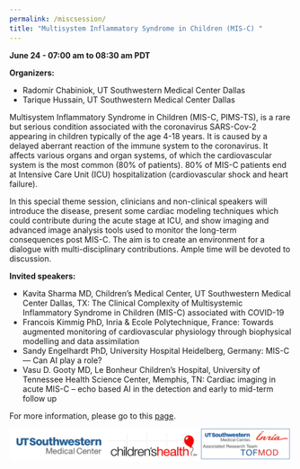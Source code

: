```yaml
---
permalink: /miscsession/
title: "Multisystem Inflammatory Syndrome in Children (MIS-C) "
---
```


**June 24 - 07:00 am to 08:30 am PDT**


**Organizers:**       
* Radomir Chabiniok, UT Southwestern Medical Center Dallas
* Tarique Hussain, UT Southwestern Medical Center Dallas

Multisystem Inflammatory Syndrome in Children (MIS-C, PIMS-TS), is a rare but serious condition associated with the coronavirus SARS-Cov-2 appearing in children typically of the age 4-18 years. It is caused by a delayed aberrant reaction of the immune system to the coronavirus. It affects various organs and organ systems, of which the cardiovascular system is the most common (80% of patients). 80% of MIS-C patients end at Intensive Care Unit (ICU) hospitalization (cardiovascular shock and heart failure). 
 
In this special theme session, clinicians and non-clinical speakers will introduce the disease, present some cardiac modeling techniques which could contribute during the acute stage at ICU, and show imaging and advanced image analysis tools used to monitor the long-term consequences post MIS-C. The aim is to create an environment for a dialogue with multi-disciplinary contributions. Ample time will be devoted to discussion. 

**Invited speakers:** 
* Kavita Sharma MD, Children’s Medical Center, UT Southwestern Medical Center Dallas, TX:  The Clinical Complexity of Multisystemic Inflammatory Syndrome in Children (MIS-C) associated with COVID-19
* Francois Kimmig PhD, Inria & Ecole Polytechnique, France: Towards augmented monitoring of cardiovascular physiology through biophysical modelling and data assimilation 
* Sandy Engelhardt PhD, University Hospital Heidelberg, Germany: MIS-C  — Can AI play a role? 
* Vasu D. Gooty MD, Le Bonheur Children’s Hospital, University of Tennessee Health Science Center, Memphis, TN: Cardiac imaging in acute MIS-C – echo based AI in the detection and early to mid-term follow up

For more information, please go to this [page](https://m3disim.saclay.inria.fr/misc_special_session_fimh2021/).

<img src="/assets/images/MIS_C_Logo_Combined.png" width="500px" />
  



